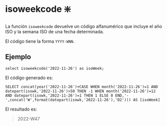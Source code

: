 ﻿---
SidebarGroup: "index-date-functions"
Autogenerated: true
---

# isoweekcode ❇️

La función `isoweekcode` devuelve un código alfanumérico que incluye el año ISO y la semana ISO de una fecha determinada.

El código tiene la forma `YYYY-WNN`.


## Ejemplo

```
select isoweekcode('2022-11-26') as isoWeek;
```

El código generado es:

```
SELECT concat(year('2022-11-26')+CASE WHEN month('2022-11-26')=1 AND datepart(isowk,'2022-11-26')>50 THEN -1 WHEN month('2022-11-26')=12 AND datepart(isowk,'2022-11-26')=1 THEN 1 ELSE 0 END,'-',concat('W',format(datepart(isowk,'2022-11-26'),'D2'))) AS [isoWeek]
```

El resultado es:

> 2022-W47



